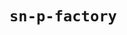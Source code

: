 # `sn-p-factory`

<!--
<img src="assets/sn-p-factory-overview.png" />

Test case generator and simulator for Spiking Neural P (SN P) system simulation or analysis projects.

## Format

Recall that a vanilla SN P system is defined as a tuple $`\Pi = (\{a\}, \sigma_{1}, \sigma_{2}, \dots, \sigma_{m}, \text{syn}, \text{in}, \text{out})`$. This repo's format has a few differences:

- Neurons are grouped together into a neuron list $`N`$.
- Each neuron has a `position` field for WebSnapse compatibility.
- Instead of $`\text{in}, \text{out} \in N`$, there are dedicated input and output neurons meant to represent the **environment**; this is a property of all current WebSnapse projects to my knowledge.

The factory's types are provided in the code blocks below, TypeScript-style:

```ts
interface System {
	neurons: Neuron[];
	synapses: Synapse[];
}
```

```ts
interface Neuron {
	id: string;
	type_: "regular" | "input" | "output";
	position: Position;
	rules: Rule[];
	content: number | number[];
}
```

```ts
interface Synapse {
	from_: string;
	to: string;
	weight: number;
}
```

```ts
interface Position {
	x: number;
	y: number;
}
```

```ts
interface Rule {
	regex: string;
	consumed: number;
	produced: number;
	delay: number;
}
```

## Generation

Test case generators can be found in `src/generators`. My workflow for generation is as follows:

1. create generator
2. run generator on various inputs to produce JSON files
3. verify correctness of JSON systems
4. run converter on JSON systems, obtaining XML and YAML equivalents
5. rinse and repeat!

## Simulation

At each time step ($`t = 0, 1, 2, \dots`$), this factory's simulator does the following:

1. update spike counts
2. show state of system
3. select rules to apply
4. detect outputs
5. show state of system

Step 5 is there to reflect the changes made in Step 3.
-->
